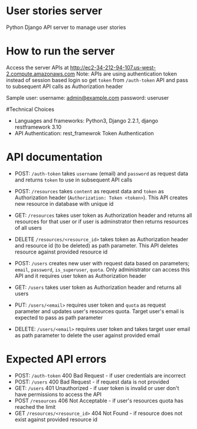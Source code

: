 # User stories server
Python Django API server to manage user stories

# How to run the server
Access the server APIs at http://ec2-34-212-94-107.us-west-2.compute.amazonaws.com
Note: APIs are using authentication token instead of session based login so get `token` from `/auth-token` API and pass to subsequent API calls as Authorization header

Sample user: 
username: admin@example.com
password: useruser

#Technical Choices

* Languages and frameworks: Python3, Django 2.2.1, django restframework 3.10
* API Authentication: rest_framewrok Token Authentication

# API documentation

* POST: `/auth-token` takes `username` (email) and `password` as request data and returns `token` to use in subsequent API calls
* POST: `/resources` takes `content` as request data and `token` as Authorization header (`Authorization: Token <token>`). This API creates new resource in database with unique id
* GET: `/resources` takes user token as Authorization header and returns all resources for that user or if user is adminstrator then returns resources of all users
* DELETE `/resources/<resource_id>` takes token as Authorization header and resource id (to be deleted) as path parameter. This API deletes resource against provided resource id

* POST: `/users` creates new user with request data based on parameters; `email`, `password`, `is_superuser`, `quota`. Only administrator can access this API and it requires user token as Authorization header
* GET: `/users` takes user token as Authorization header and returns all users
* PUT: `/users/<email>` requires user token and `quota` as request parameter and updates user's resources quota. Target user's email is expected to pass as path parameter 
* DELETE: `/users/<email>` requires user token and takes target user email as path parameter to delete the user against provided email

# Expected API errors

* POST: `/auth-token` 400 Bad Request - if user credentials are incorrect
* POST: `/users` 400 Bad Request - if request data is not provided
* GET: `/users` 401 Unauthorized - if user token is invalid or user don't have permissions to access the API
* POST `/resources` 406 Not Acceptable - if user's resources quota has reached the limit
* GET `/resources/<resource_id>` 404 Not Found - if resource does not exist against provided resource id
